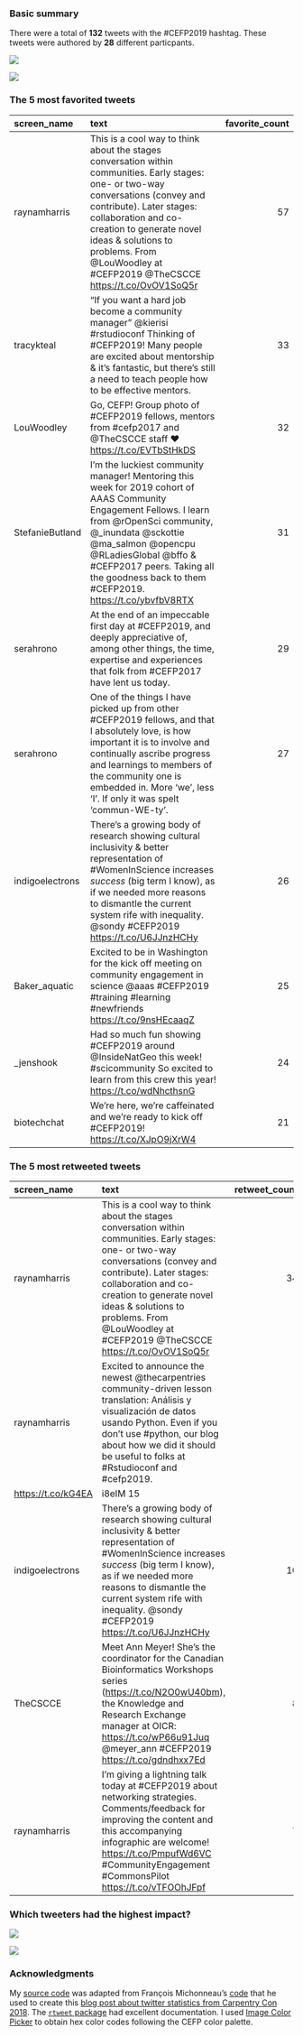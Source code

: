 ### Basic summary

There were a total of **132** tweets with the \#CEFP2019 hashtag. These
tweets were authored by **28** different particpants.

![](rtweets_CEFP2019_figs/topusers-1.png)

![](rtweets_CEFP2019_figs/tweet_timeline-1.png)

### The 5 most favorited tweets

<table>
<thead>
<tr class="header">
<th style="text-align: left;">screen_name</th>
<th style="text-align: left;">text</th>
<th style="text-align: right;">favorite_count</th>
</tr>
</thead>
<tbody>
<tr class="odd">
<td style="text-align: left;">raynamharris</td>
<td style="text-align: left;">This is a cool way to think about the stages conversation within communities. Early stages: one- or two-way conversations (convey and contribute). Later stages: collaboration and co-creation to generate novel ideas &amp; solutions to problems. From <span class="citation" data-cites="LouWoodley">@LouWoodley</span> at #CEFP2019 <span class="citation" data-cites="TheCSCCE">@TheCSCCE</span> <a href="https://t.co/OvOV1SoQ5r" class="uri">https://t.co/OvOV1SoQ5r</a></td>
<td style="text-align: right;">57</td>
</tr>
<tr class="even">
<td style="text-align: left;">tracykteal</td>
<td style="text-align: left;">“If you want a hard job become a community manager” <span class="citation" data-cites="kierisi">@kierisi</span> #rstudioconf Thinking of #CEFP2019! Many people are excited about mentorship &amp; it’s fantastic, but there’s still a need to teach people how to be effective mentors.</td>
<td style="text-align: right;">33</td>
</tr>
<tr class="odd">
<td style="text-align: left;">LouWoodley</td>
<td style="text-align: left;">Go, CEFP! Group photo of #CEFP2019 fellows, mentors from #cefp2017 and <span class="citation" data-cites="TheCSCCE">@TheCSCCE</span> staff ❤️ <a href="https://t.co/EVTbStHkDS" class="uri">https://t.co/EVTbStHkDS</a></td>
<td style="text-align: right;">32</td>
</tr>
<tr class="even">
<td style="text-align: left;">StefanieButland</td>
<td style="text-align: left;">I’m the luckiest community manager! Mentoring this week for 2019 cohort of AAAS Community Engagement Fellows. I learn from <span class="citation" data-cites="rOpenSci">@rOpenSci</span> community, <span class="citation" data-cites="_inundata">@_inundata</span> <span class="citation" data-cites="sckottie">@sckottie</span> <span class="citation" data-cites="ma_salmon">@ma_salmon</span> <span class="citation" data-cites="opencpu">@opencpu</span> <span class="citation" data-cites="RLadiesGlobal">@RLadiesGlobal</span> <span class="citation" data-cites="bffo">@bffo</span> &amp; #CEFP2017 peers. Taking all the goodness back to them #CEFP2019. <a href="https://t.co/ybvfbV8RTX" class="uri">https://t.co/ybvfbV8RTX</a></td>
<td style="text-align: right;">31</td>
</tr>
<tr class="odd">
<td style="text-align: left;">serahrono</td>
<td style="text-align: left;">At the end of an impeccable first day at #CEFP2019, and deeply appreciative of, among other things, the time, expertise and experiences that folk from #CEFP2017 have lent us today.</td>
<td style="text-align: right;">29</td>
</tr>
<tr class="even">
<td style="text-align: left;">serahrono</td>
<td style="text-align: left;">One of the things I have picked up from other #CEFP2019 fellows, and that I absolutely love, is how important it is to involve and continually ascribe progress and learnings to members of the community one is embedded in. More ‘we’, less ‘I’. If only it was spelt ‘commun-WE-ty’.</td>
<td style="text-align: right;">27</td>
</tr>
<tr class="odd">
<td style="text-align: left;">indigoelectrons</td>
<td style="text-align: left;">There’s a growing body of research showing cultural inclusivity &amp; better representation of #WomenInScience increases <em>success</em> (big term I know), as if we needed more reasons to dismantle the current system rife with inequality. <span class="citation" data-cites="sondy">@sondy</span> #CEFP2019 <a href="https://t.co/U6JJnzHCHy" class="uri">https://t.co/U6JJnzHCHy</a></td>
<td style="text-align: right;">26</td>
</tr>
<tr class="even">
<td style="text-align: left;">Baker_aquatic</td>
<td style="text-align: left;">Excited to be in Washington for the kick off meeting on community engagement in science <span class="citation" data-cites="aaas">@aaas</span> #CEFP2019 #training #learning #newfriends <a href="https://t.co/9nsHEcaaqZ" class="uri">https://t.co/9nsHEcaaqZ</a></td>
<td style="text-align: right;">25</td>
</tr>
<tr class="odd">
<td style="text-align: left;">_jenshook</td>
<td style="text-align: left;">Had so much fun showing #CEFP2019 around <span class="citation" data-cites="InsideNatGeo">@InsideNatGeo</span> this week! #scicommunity So excited to learn from this crew this year! <a href="https://t.co/wdNhcthsnG" class="uri">https://t.co/wdNhcthsnG</a></td>
<td style="text-align: right;">24</td>
</tr>
<tr class="even">
<td style="text-align: left;">biotechchat</td>
<td style="text-align: left;">We’re here, we’re caffeinated and we’re ready to kick off #CEFP2019! <a href="https://t.co/XJpO9jXrW4" class="uri">https://t.co/XJpO9jXrW4</a></td>
<td style="text-align: right;">21</td>
</tr>
</tbody>
</table>

### The 5 most retweeted tweets

<table>
<thead>
<tr class="header">
<th style="text-align: left;">screen_name</th>
<th style="text-align: left;">text</th>
<th style="text-align: right;">retweet_count</th>
</tr>
</thead>
<tbody>
<tr class="odd">
<td style="text-align: left;">raynamharris</td>
<td style="text-align: left;">This is a cool way to think about the stages conversation within communities. Early stages: one- or two-way conversations (convey and contribute). Later stages: collaboration and co-creation to generate novel ideas &amp; solutions to problems. From <span class="citation" data-cites="LouWoodley">@LouWoodley</span> at #CEFP2019 <span class="citation" data-cites="TheCSCCE">@TheCSCCE</span> <a href="https://t.co/OvOV1SoQ5r" class="uri">https://t.co/OvOV1SoQ5r</a></td>
<td style="text-align: right;">34</td>
</tr>
<tr class="even">
<td style="text-align: left;">raynamharris</td>
<td style="text-align: left;">Excited to announce the newest <span class="citation" data-cites="thecarpentries">@thecarpentries</span> community-driven lesson translation: Análisis y visualización de datos usando Python. Even if you don’t use #python, our blog about how we did it should be useful to folks at #Rstudioconf and #cefp2019.</td>
<td style="text-align: right;"></td>
</tr>
<tr class="odd">
<td style="text-align: left;"><a href="https://t.co/kG4EA" class="uri">https://t.co/kG4EA</a></td>
<td style="text-align: left;">i8eIM 15</td>
<td style="text-align: right;"></td>
</tr>
<tr class="even">
<td style="text-align: left;">indigoelectrons</td>
<td style="text-align: left;">There’s a growing body of research showing cultural inclusivity &amp; better representation of #WomenInScience increases <em>success</em> (big term I know), as if we needed more reasons to dismantle the current system rife with inequality. <span class="citation" data-cites="sondy">@sondy</span> #CEFP2019 <a href="https://t.co/U6JJnzHCHy" class="uri">https://t.co/U6JJnzHCHy</a></td>
<td style="text-align: right;">10</td>
</tr>
<tr class="odd">
<td style="text-align: left;">TheCSCCE</td>
<td style="text-align: left;">Meet Ann Meyer! She’s the coordinator for the Canadian Bioinformatics Workshops series (<a href="https://t.co/N2O0wU40bm" class="uri">https://t.co/N2O0wU40bm</a>), the Knowledge and Research Exchange manager at OICR: <a href="https://t.co/wP66u91Juq" class="uri">https://t.co/wP66u91Juq</a> <span class="citation" data-cites="meyer_ann">@meyer_ann</span> #CEFP2019 <a href="https://t.co/gdndhxx7Ed" class="uri">https://t.co/gdndhxx7Ed</a></td>
<td style="text-align: right;">8</td>
</tr>
<tr class="even">
<td style="text-align: left;">raynamharris</td>
<td style="text-align: left;">I’m giving a lightning talk today at #CEFP2019 about networking strategies. Comments/feedback for improving the content and this accompanying infographic are welcome! <a href="https://t.co/PmpufWd6VC" class="uri">https://t.co/PmpufWd6VC</a> #CommunityEngagement #CommonsPilot <a href="https://t.co/vTFOOhJFpf" class="uri">https://t.co/vTFOOhJFpf</a></td>
<td style="text-align: right;">7</td>
</tr>
</tbody>
</table>

### Which tweeters had the highest impact?

![](rtweets_CEFP2019_figs/meanfav-1.png)

![](rtweets_CEFP2019_figs/meanretweet-1.png)

### Acknowledgments

My [source
code](https://github.com/raynamharris/cefp2019/blob/master/dataviz/rtweets_CEFP2019.Rmd)
was adapted from François Michonneau’s
[code](https://github.com/fmichonneau/2018-carpentrycon-tweets/blob/master/index.Rmd)
that he used to create this [blog post about twitter statistics from
Carpentry Con
2018](https://carpentries.org/2018/06/carpentrycon-tweets). The
[`rtweet` package](https://rtweet.info/) had excellent documentation. I
used [Image Color Picker](https://imagecolorpicker.com/) to obtain hex
color codes following the CEFP color palette.

